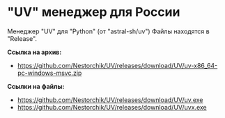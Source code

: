 # "UV" менеджер для России
Менеджер "UV" для "Python" (от "astral-sh/uv")
Файлы находятся в "Release".

**Ссылка на архив:**
- https://github.com/Nestorchik/UV/releases/download/UV/uv-x86_64-pc-windows-msvc.zip

**Ссылки на файлы:**
- https://github.com/Nestorchik/UV/releases/download/UV/uv.exe
- https://github.com/Nestorchik/UV/releases/download/UV/uvx.exe
